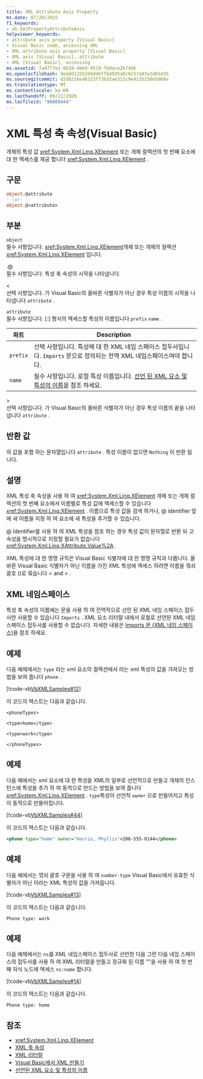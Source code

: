 ```yaml
---
title: XML Attribute Axis Property
ms.date: 07/20/2015
f1_keywords:
- vb.XmlPropertyAttributeAxis
helpviewer_keywords:
- attribute axis property [Visual Basic]
- Visual Basic code, accessing XML
- XML attribute axis property [Visual Basic]
- XML axis [Visual Basic], attribute
- XML [Visual Basic], accessing
ms.assetid: 7a4777e1-0618-4de9-9510-fb9ace2bf4db
ms.openlocfilehash: 9eddd132b2d4dd6ffbd935a0c8c57a03a3d65435
ms.sourcegitcommit: d2db216e46323f73b32ae312c9e4135258e5d68e
ms.translationtype: MT
ms.contentlocale: ko-KR
ms.lasthandoff: 09/22/2020
ms.locfileid: "90869444"
---
```

# <a name="xml-attribute-axis-property-visual-basic"></a>XML 특성 축 속성(Visual Basic)

개체의 특성 값 <xref:System.Xml.Linq.XElement> 또는 개체 컬렉션의 첫 번째 요소에 대 한 액세스를 제공 합니다 <xref:System.Xml.Linq.XElement> .  
  
## <a name="syntax"></a>구문  
  
```vb  
object.@attribute  
' -or-  
object.@<attribute>  
```  
  
## <a name="parts"></a>부분  

 `object`  
 필수 사항입니다. <xref:System.Xml.Linq.XElement>개체 또는 개체의 컬렉션 <xref:System.Xml.Linq.XElement> 입니다.  
  
 .@  
 필수 사항입니다. 특성 축 속성의 시작을 나타냅니다.  
  
 <  
 선택 사항입니다. 가 Visual Basic의 올바른 식별자가 아닌 경우 특성 이름의 시작을 나타냅니다 `attribute` .  
  
 `attribute`  
 필수 사항입니다. [:] 형식의 액세스할 특성의 이름입니다 `prefix` `name` .  
  
|파트|Description|  
|----------|-----------------|  
|`prefix`|선택 사항입니다. 특성에 대 한 XML 네임 스페이스 접두사입니다. `Imports` 문으로 정의되는 전역 XML 네임스페이스여야 합니다.|  
|`name`|필수 사항입니다. 로컬 특성 이름입니다. [선언 된 XML 요소 및 특성의 이름](../../programming-guide/language-features/xml/names-of-declared-xml-elements-and-attributes.md)을 참조 하세요.|  
  
 \>  
 선택 사항입니다. 가 Visual Basic의 올바른 식별자가 아닌 경우 특성 이름의 끝을 나타냅니다 `attribute` .  
  
## <a name="return-value"></a>반환 값  

 의 값을 포함 하는 문자열입니다 `attribute` . 특성 이름이 없으면 `Nothing` 이 반환 됩니다.  
  
## <a name="remarks"></a>설명  

 XML 특성 축 속성을 사용 하 여 <xref:System.Xml.Linq.XElement> 개체 또는 개체 컬렉션의 첫 번째 요소에서 이름별로 특성 값에 액세스할 수 있습니다 <xref:System.Xml.Linq.XElement> . 이름으로 특성 값을 검색 하거나, @ identifier 앞에 새 이름을 지정 하 여 요소에 새 특성을 추가할 수 있습니다.  
  
 @ Identifier를 사용 하 여 XML 특성을 참조 하는 경우 특성 값이 문자열로 반환 되 고 속성을 명시적으로 지정할 필요가 없습니다 <xref:System.Xml.Linq.XAttribute.Value%2A> .  
  
 XML 특성에 대 한 명명 규칙은 Visual Basic 식별자에 대 한 명명 규칙과 다릅니다. 올바른 Visual Basic 식별자가 아닌 이름을 가진 XML 특성에 액세스 하려면 이름을 꺾쇠 괄호 ()로 묶습니다 \< and > .  
  
## <a name="xml-namespaces"></a>XML 네임스페이스  

 특성 축 속성의 이름에는 문을 사용 하 여 전역적으로 선언 된 XML 네임 스페이스 접두사만 사용할 수 있습니다 `Imports` . XML 요소 리터럴 내에서 로컬로 선언된 XML 네임스페이스 접두사를 사용할 수 없습니다. 자세한 내용은 [Imports 문 (XML 네임 스페이스)](../statements/imports-statement-xml-namespace.md)을 참조 하세요.  
  
## <a name="example"></a>예제  

 다음 예제에서는 `type` 라는 xml 요소의 컬렉션에서 라는 xml 특성의 값을 가져오는 방법을 보여 줍니다 `phone` .  
  
 [!code-vb[VbXMLSamples#12](~/samples/snippets/visualbasic/VS_Snippets_VBCSharp/VbXMLSamples/VB/XMLSamples5.vb#12)]  
  
 이 코드의 텍스트는 다음과 같습니다.  
  
 `<phoneTypes>`  
  
 `<type>home</type>`  
  
 `<type>work</type>`  
  
 `</phoneTypes>`  
  
## <a name="example"></a>예제  

 다음 예에서는 xml 요소에 대 한 특성을 XML의 일부로 선언적으로 만들고 개체의 인스턴스에 특성을 추가 하 여 동적으로 만드는 방법을 보여 줍니다 <xref:System.Xml.Linq.XElement> . `type`특성이 선언적 `owner` 으로 만들어지고 특성이 동적으로 만들어집니다.  
  
 [!code-vb[VbXMLSamples#44](~/samples/snippets/visualbasic/VS_Snippets_VBCSharp/VbXMLSamples/VB/XMLSamples5.vb#44)]  
  
 이 코드의 텍스트는 다음과 같습니다.  
  
```xml  
<phone type="home" owner="Harris, Phyllis">206-555-0144</phone>  
```  
  
## <a name="example"></a>예제  

 다음 예에서는 꺾쇠 괄호 구문을 사용 하 여 `number-type` Visual Basic에서 유효한 식별자가 아닌 이라는 XML 특성의 값을 가져옵니다.  
  
 [!code-vb[VbXMLSamples#13](~/samples/snippets/visualbasic/VS_Snippets_VBCSharp/VbXMLSamples/VB/XMLSamples5.vb#13)]  
  
 이 코드의 텍스트는 다음과 같습니다.  
  
 `Phone type: work`  
  
## <a name="example"></a>예제  

 다음 예제에서는 `ns`를 XML 네임스페이스 접두사로 선언한 다음 그런 다음 네임 스페이스의 접두사를 사용 하 여 XML 리터럴을 만들고 정규화 된 이름 ""을 사용 하 여 첫 번째 자식 노드에 액세스 `ns:name` 합니다.  
  
 [!code-vb[VbXMLSamples#14](~/samples/snippets/visualbasic/VS_Snippets_VBCSharp/VbXMLSamples/VB/XMLSamples6.vb#14)]  
  
 이 코드의 텍스트는 다음과 같습니다.  
  
 `Phone type: home`  
  
## <a name="see-also"></a>참조

- <xref:System.Xml.Linq.XElement>
- [XML 축 속성](index.md)
- [XML 리터럴](../xml-literals/index.md)
- [Visual Basic에서 XML 만들기](../../programming-guide/language-features/xml/creating-xml.md)
- [선언된 XML 요소 및 특성의 이름](../../programming-guide/language-features/xml/names-of-declared-xml-elements-and-attributes.md)
